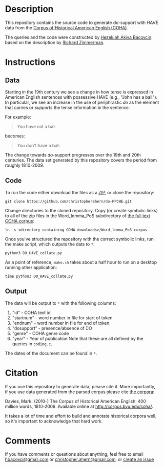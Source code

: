 # Description

This repository contains the source code to generate do-support with HAVE data from 
the [Corpus of Historical American English (COHA)](http://corpus.byu.edu/coha/).

The queries and the code were constructed by [Hezekiah Akiva Bacovcin](http://www.hakivabacovcin.com/) based on 
the description by [Richard Zimmerman](http://www.old-engli.sh/my-research.php).  


# Instructions

## Data

Starting in the 19th century we see a change in how tense is expressed in American English sentences with possessive HAVE (e.g., "John has a ball").
In particular, we see an increase in the use of periphrastic *do* as the element that carries
or *supports* the tense information in the sentence.

For example:

> You have not a ball.

becomes: 

> You don't have a ball.

The change towards *do*-support  progresses over the 19th and 20th centuries.
The data set generated by this repository covers the period from roughly 1810-2009.
 

## Code

To run the code either download the files as a [ZIP](https://github.com/christopherahern/do-PPCHE/archive/master.zip),
 or clone the repository:

    git clone https://github.com/christopherahern/do-PPCHE.git

Change directories to the cloned repository. Copy (or create symbolic links) to all of the zip files in the Word_lemma_PoS subdirectory of [the full text COHA corpus](http://corpus.byu.edu/full-text/intro.asp):

    ln -s <directory containing COHA downloads>/Word_lemma_PoS corpus

Once you've structured the repository with the correct symbolic links, run the make script, which
outputs the data to `*`:

    python3 DO_HAVE_collate.py


As a point of reference, `make.sh` takes about a half hour to run on a desktop running other application:

    time python3 DO_HAVE_collate.py


## Output

The data will be output to `*` with the following columns:

  1. "id" - COHA text id
  2. "startnum" - word number in file for start of token
  3. "endnum" - word number in file for end of token
  4. "dosupport" - presence/absence of DO
  6. "genre" - COHA genre code
  7. "year" - Year of publication
Note that these are all defined by the queries in `coding.c`.

The dates of the document can be found in `*`. 


# Citation

If you use this repository to generate data, please cite it. More importantly, if you use data generated
from the parsed corpus please cite [the corpora](http://corpus.byu.edu/faq.asp#cite):

Davies, Mark. (2010-) The Corpus of Historical American English: 400 million words, 1810-2009. Available online at http://corpus.byu.edu/coha/.

It takes a lot of time and effort to build and annotate historical corpora well, so it's important to acknowledge that hard work. 

# Comments

If you have comments or questions about anything, feel free to email hbacovci@gmail.com 
or christopher.ahern@gmail.com, or [create an issue](https://github.com/christopherahern/do-PPCHE/issues)

